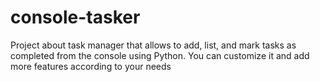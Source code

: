 # console-tasker
Project about task manager that allows to add, list, and mark tasks as completed from the console using Python. You can customize it and add more features according to your needs
 